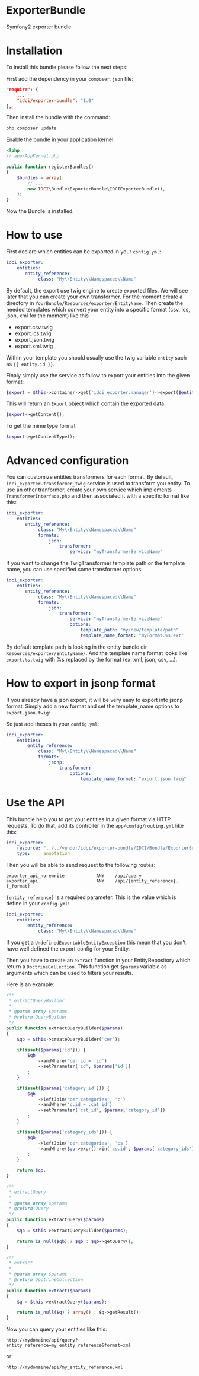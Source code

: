ExporterBundle
==============

Symfony2 exporter bundle


Installation
===========

To install this bundle please follow the next steps:

First add the dependency in your `composer.json` file:

```json
"require": {
    ...
    "idci/exporter-bundle": "1.0"
},
```

Then install the bundle with the command:

```sh
php composer update
```

Enable the bundle in your application kernel:

```php
<?php
// app/AppKernel.php

public function registerBundles()
{
    $bundles = array(
        // ...
        new IDCI\Bundle\ExporterBundle\IDCIExporterBundle(),
    );
}
```

Now the Bundle is installed.


How to use
==========

First declare which entities can be exported in your `config.yml`:

```yml
idci_exporter:
    entities:
       entity_reference:
            class: "My\\Entity\\Namespaced\\Name"
```

By default, the export use twig engine to create exported files. We will see later
that you can create your own transformer. For the moment create a directory
in `YourBundle/Resources/exporter/EntityName`. Then create the needed templates which convert
your entity into a specific format (csv, ics, json, xml for the moment) like this

  * export.csv.twig
  * export.ics.twig
  * export.json.twig
  * export.xml.twig

Within your template you should usually use the twig variable `entity` such as `{{ entity.id }}`.

Finaly simply use the service as follow to export your entities into the given format:

```php
$export = $this->container->get('idci_exporter.manager')->export($entities, $format);
```

This will return an `Export` object which contain the exported data.

```php
$export->getContent();
```

To get the mime type format

```php
$export->getContentType();
```

Advanced configuration
======================

You can customize entities transformers for each format. By default, `idci_exporter.transformer_twig`
service is used to transform you entity. To use an other tranformer, create your
own service which implements `TransformerInterface.php` and then associated it 
with a specific format like this:
```yml
idci_exporter:
    entities:
       entity_reference:
            class: "My\\Entity\\Namespaced\\Name"
            formats:
                json:
                    transformer:
                        service: "myTransformerServiceName"
```

If you want to change the TwigTransformer template path or the template name, 
you can use specified some transformer options:

```yml
idci_exporter:
    entities:
       entity_reference:
            class: "My\\Entity\\Namespaced\\Name"
            formats:
                json:
                    transformer:
                        service: "myTransformerServiceName"
                        options:
                            template_path: "my/new/template/path"
                            template_name_format: "myFormat.%s.ext"
```

By default template path is looking in the entity bundle dir `Resources/exporter/EntityName/`.
And the template name format looks like `export.%s.twig` with %s replaced by the format (ex: xml, json, csv, ...).


How to export in jsonp format
=============================

If you already have a json export, it will be very easy to export into jsonp format.
Simply add a new format and set the template_name options to `export.json.twig`:

So just add theses in your `config.yml`:

```yml
idci_exporter:
    entities:
        entity_reference:
            class: "My\\Entity\\Namespaced\\Name"
            formats:
                jsonp:
                    transformer:
                        options:
                            template_name_format: "export.json.twig"
```

Use the API
===========

This bundle help you to get your entities in a given format via HTTP requests.
To do that, add its controller in the `app/config/routing.yml` like this:

```yml
idci_exporter:
    resource: "../../vendor/idci/exporter-bundle/IDCI/Bundle/ExporterBundle/Controller"
    type:     annotation
```

Then you will be able to send request to the following routes:

    exporter_api_norewrite            ANY    /api/query
    exporter_api                      ANY    /api/{entity_reference}.{_format}

`{entity_reference}` is a required parameter. This is the value which is define in
your `config.yml`:

```yml
idci_exporter:
    entities:
        entity_reference:
            class: "My\\Entity\\Namespaced\\Name"
```

If you get a `UndefinedExportableEntityException` this mean that you don't have
well defined the export config for your Entity.

Then you have to create an `extract` function in your EntityRepository which return
a `DoctrineCollection`. This function get `$params` variable as arguments which
can be used to filters your results.

Here is an example:

```php
/**
 * extractQueryBuilder
 *
 * @param array $params
 * @return QueryBuilder
 */
public function extractQueryBuilder($params)
{
    $qb = $this->createQueryBuilder('cer');

    if(isset($params['id'])) {
        $qb
            ->andWhere('cer.id = :id')
            ->setParameter('id', $params['id'])
        ;
    }

    if(isset($params['category_id'])) {
        $qb
            ->leftJoin('cer.categories', 'c')
            ->andWhere('c.id = :cat_id')
            ->setParameter('cat_id', $params['category_id'])
        ;
    }

    if(isset($params['category_ids'])) {
        $qb
            ->leftJoin('cer.categories', 'cs')
            ->andWhere($qb->expr()->in('cs.id', $params['category_ids']))
        ;
    }

    return $qb;
}

/**
 * extractQuery
 *
 * @param array $params
 * @return Query
 */
public function extractQuery($params)
{
    $qb = $this->extractQueryBuilder($params);

    return is_null($qb) ? $qb : $qb->getQuery();
}

/**
 * extract
 *
 * @param array $params
 * @return DoctrineCollection
 */
public function extract($params)
{
    $q = $this->extractQuery($params);

    return is_null($q) ? array() : $q->getResult();
}
```

Now you can query your entities like this:

    http://mydomaine/api/query?entity_reference=my_entity_reference&format=xml

or

    http://mydomaine/api/my_entity_reference.xml
